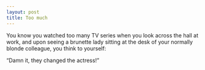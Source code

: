 ```yaml
---
layout: post
title: Too much
---
```


You know you watched too many TV series when you look across the hall at work, and upon seeing a brunette lady sitting at the desk of your normally blonde colleague, you think to yourself:

“Damn it, they changed the actress!”
